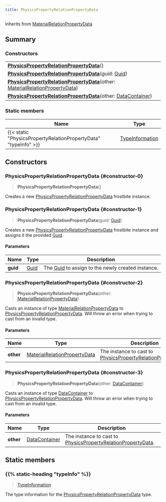 ```yaml
---
title: PhysicsPropertyRelationPropertyData
---
```


Inherits from 
[MaterialRelationPropertyData](/vext/ref/fb/materialrelationpropertydata)

## Summary
### Constructors
| |
| ----------- |
| **[PhysicsPropertyRelationPropertyData](#constructor-0)**() |
| **[PhysicsPropertyRelationPropertyData](#constructor-1)**(guid: [Guid](/vext/ref/shared/class/guid)) |
| **[PhysicsPropertyRelationPropertyData](#constructor-2)**(other: [MaterialRelationPropertyData](/vext/ref/fb/materialrelationpropertydata)) |
| **[PhysicsPropertyRelationPropertyData](#constructor-3)**(other: [DataContainer](/vext/ref/shared/class/datacontainer)) |

### Static members
| Name | Type |
| ---- | ---- |
| {{< static "PhysicsPropertyRelationPropertyData" "typeInfo" >}} | [TypeInformation](/vext/ref/shared/class/typeinformation) |

## Constructors
### PhysicsPropertyRelationPropertyData {#constructor-0}
> **PhysicsPropertyRelationPropertyData**()

Creates a new [PhysicsPropertyRelationPropertyData](/vext/ref/fb/physicspropertyrelationpropertydata) frostbite instance.

### PhysicsPropertyRelationPropertyData {#constructor-1}
> **PhysicsPropertyRelationPropertyData**(guid: [Guid](/vext/ref/shared/class/guid))

Creates a new [PhysicsPropertyRelationPropertyData](/vext/ref/fb/physicspropertyrelationpropertydata) frostbite instance and assigns it the provided [Guid](/vext/ref/shared/class/guid).

#### Parameters
| Name | Type | Description |
| ---- | ---- | ----------- |
| **guid** | [Guid](/vext/ref/shared/class/guid) | The [Guid](/vext/ref/shared/class/guid) to assign to the newly created instance. |

### PhysicsPropertyRelationPropertyData {#constructor-2}
> **PhysicsPropertyRelationPropertyData**(other: [MaterialRelationPropertyData](/vext/ref/fb/materialrelationpropertydata))

Casts an instance of type [MaterialRelationPropertyData](/vext/ref/fb/materialrelationpropertydata) to [PhysicsPropertyRelationPropertyData](/vext/ref/fb/physicspropertyrelationpropertydata). Will throw an error when trying to cast from an invalid type.

#### Parameters
| Name | Type | Description |
| ---- | ---- | ----------- |
| **other** | [MaterialRelationPropertyData](/vext/ref/fb/materialrelationpropertydata) | The instance to cast to [PhysicsPropertyRelationPropertyData](/vext/ref/fb/physicspropertyrelationpropertydata). |

### PhysicsPropertyRelationPropertyData {#constructor-3}
> **PhysicsPropertyRelationPropertyData**(other: [DataContainer](/vext/ref/shared/class/datacontainer))

Casts an instance of type [DataContainer](/vext/ref/shared/class/datacontainer) to [PhysicsPropertyRelationPropertyData](/vext/ref/fb/physicspropertyrelationpropertydata). Will throw an error when trying to cast from an invalid type.

#### Parameters
| Name | Type | Description |
| ---- | ---- | ----------- |
| **other** | [DataContainer](/vext/ref/shared/class/datacontainer) | The instance to cast to [PhysicsPropertyRelationPropertyData](/vext/ref/fb/physicspropertyrelationpropertydata). |

## Static members
### {{% static-heading "typeInfo" %}}
> [TypeInformation](/vext/ref/shared/class/typeinformation)

The type information for the [PhysicsPropertyRelationPropertyData](/vext/ref/fb/physicspropertyrelationpropertydata) type.

